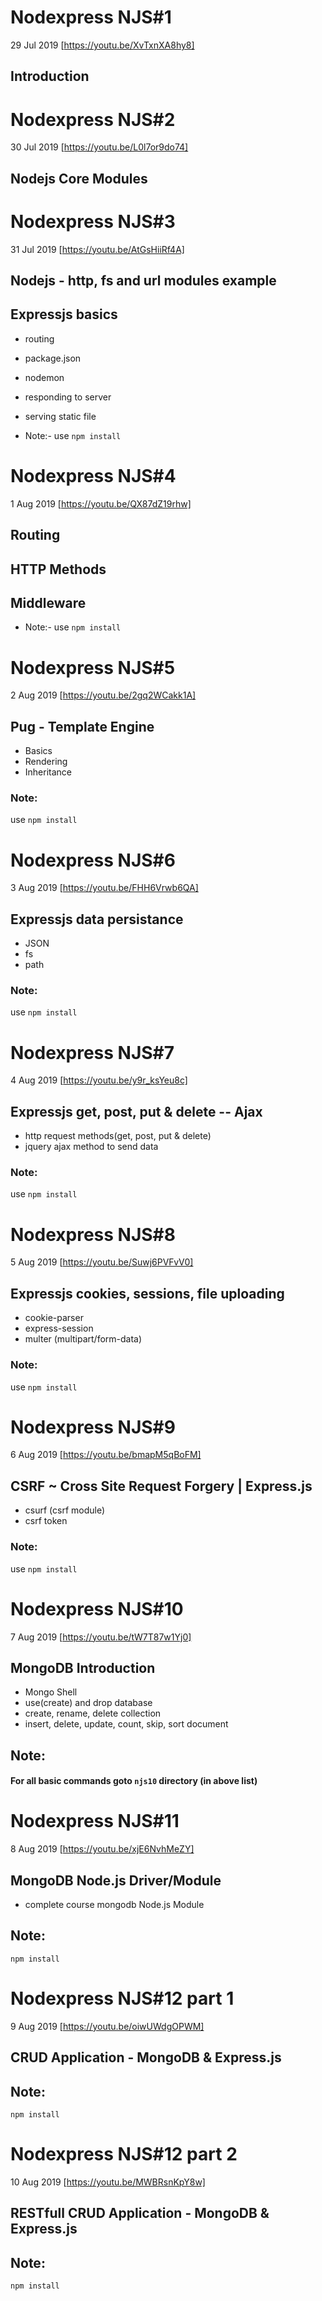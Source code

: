 # Nodexpress NJS#1
29 Jul 2019 [https://youtu.be/XvTxnXA8hy8]
## Introduction

# Nodexpress NJS#2
30 Jul 2019 [https://youtu.be/L0l7or9do74]
## Nodejs Core Modules

# Nodexpress NJS#3
31 Jul 2019 [https://youtu.be/AtGsHiiRf4A]
## Nodejs - http, fs and url modules example
## Expressjs basics 
- routing
- package.json
- nodemon
- responding to server
- serving static file

- Note:- use `npm install`

 # Nodexpress NJS#4
1 Aug 2019 [https://youtu.be/QX87dZ19rhw]
## Routing
## HTTP Methods
## Middleware

- Note:- use `npm install`

# Nodexpress NJS#5
2 Aug 2019 [https://youtu.be/2gq2WCakk1A]
## Pug - Template Engine
- Basics
- Rendering
- Inheritance 

### Note:
use `npm install`
 
# Nodexpress NJS#6
3 Aug 2019 [https://youtu.be/FHH6Vrwb6QA]
## Expressjs data persistance
- JSON
- fs
- path

### Note:
use `npm install`
 
# Nodexpress NJS#7
4 Aug 2019 [https://youtu.be/y9r_ksYeu8c]
## Expressjs get, post, put & delete -- Ajax
- http request methods(get, post, put & delete)
- jquery ajax method to send data

### Note:
use `npm install`

# Nodexpress NJS#8
5 Aug 2019 [https://youtu.be/Suwj6PVFvV0]
## Expressjs cookies, sessions, file uploading
- cookie-parser
- express-session
- multer (multipart/form-data)

### Note:
use `npm install`

# Nodexpress NJS#9
6 Aug 2019 [https://youtu.be/bmapM5qBoFM]
## CSRF ~ Cross Site Request Forgery | Express.js
- csurf (csrf module)
- csrf token
### Note:
use `npm install`

# Nodexpress NJS#10
7 Aug 2019 [https://youtu.be/tW7T87w1Yj0]
## MongoDB Introduction
- Mongo Shell
- use(create) and drop database
- create, rename, delete collection
- insert, delete, update, count, skip, sort document
## Note: 
#### For all basic commands goto `njs10` directory (in above list)

# Nodexpress NJS#11
8 Aug 2019 [https://youtu.be/xjE6NvhMeZY]
## MongoDB Node.js Driver/Module
- complete course mongodb Node.js Module
## Note: 
`npm install`

# Nodexpress NJS#12 part 1
9 Aug 2019 [https://youtu.be/oiwUWdgOPWM]
## CRUD Application - MongoDB & Express.js
## Note: 
`npm install`

# Nodexpress NJS#12 part 2
10 Aug 2019 [https://youtu.be/MWBRsnKpY8w]
## RESTfull CRUD Application - MongoDB & Express.js
## Note: 
`npm install`